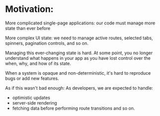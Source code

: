 # Motivation:

More complicated single-page applications: our code must manage more state than ever before

More complex UI state: we need to manage active routes, selected tabs, spinners, pagination controls, and so on.

Managing this ever-changing state is hard.
At some point, you no longer understand what happens in your app as you have lost control over the when, why, and how of its state.

When a system is opaque and non-deterministic, it's hard to reproduce bugs or add new features.

As if this wasn't bad enough: As developers, we are expected to handle:
  - optimistic updates
  - server-side rendering
  - fetching data before performing route transitions
and so on.